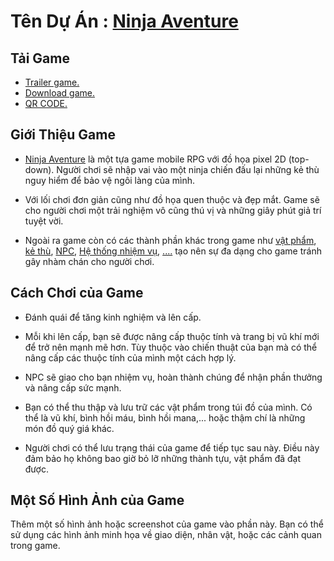 # Tên Dự Án : [Ninja Aventure](https://www.youtube.com/@_NTT12)

## Tải Game
- [Trailer game.](https://www.youtube.com/@_NTT12)
- [Download game.](https://drive.google.com/file/d/1JHO0_i8xvHVhV0uTZOeE6n6yOU-gh3zk/view?usp=sharing) 
- [QR CODE.]()

## Giới Thiệu Game
- [Ninja Aventure](https://drive.google.com/file/d/1JHO0_i8xvHVhV0uTZOeE6n6yOU-gh3zk/view?usp=sharing) là một tựa game mobile RPG với đồ họa pixel 2D (top-down). Người chơi sẽ nhập vai vào một ninja chiến đấu lại những kẻ thù nguy hiểm để bảo vệ ngôi làng của mình.

- Với lối chơi đơn giản cũng như đồ họa quen thuộc và đẹp mắt. Game sẽ cho người chơi một trải nghiệm vô cũng thú vị và những giây phút giả trí tuyệt vời.

- Ngoài ra game còn có các thành phần khác trong game như [vật phẩm](), [kẻ thù](), [NPC](), [Hệ thống nhiệm vụ](), [....]() tạo nên sự đa dạng cho game tránh gây nhàm chán cho người chơi.

## Cách Chơi của Game
- Đánh quái để tăng kinh nghiệm và lên cấp.

- Mỗi khi lên cấp, bạn sẽ được nâng cấp thuộc tính và trang bị vũ khí mới để
trở nên mạnh mẽ hơn. Tùy thuộc vào chiến thuật của bạn mà có thể nâng cấp các thuộc tính của mình một cách hợp lý.

- NPC sẽ giao cho bạn nhiệm vụ, hoàn thành chúng để nhận phần thưởng và nâng cấp sức mạnh.

- Bạn có thể thu thập và lưu trữ các vật phẩm trong túi đồ của mình. Có thể là vũ khí, bình hồi máu, bình hồi mana,... hoặc thậm chí là những món đồ quý giá khác.

- Người chơi có thể lưu trạng thái của game để tiếp tục sau này. Điều này đảm
bảo họ không bao giờ bỏ lỡ những thành tựu, vật phẩm đã đạt được.

## Một Số Hình Ảnh của Game

Thêm một số hình ảnh hoặc screenshot của game vào phần này. Bạn có thể sử dụng các hình ảnh minh họa về giao diện, nhân vật, hoặc các cảnh quan trong game.





